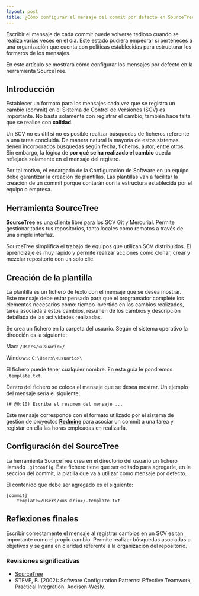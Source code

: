 ```yaml
---
layout: post
title: ¿Cómo configurar el mensaje del commit por defecto en SourceTree?
---
```


Escribir el mensaje de cada commit puede volverse tedioso cuando se realiza varias veces en el día. Este estado pudiera empeorar si perteneces a una organización que cuenta con políticas establecidas para estructurar los formatos de los mensajes.

En este artículo se mostrará cómo configurar los mensajes por defecto en la herramienta SourceTree.

## Introducción

Establecer un formato para los mensajes cada vez que se registra un cambio (commit) en el Sistema de Control de Versiones (SCV) es importante. No basta solamente con registrar el cambio, también hace falta que se realice con **calidad**.

Un SCV no es útil si no es posible realizar búsquedas de ficheros referente a una tarea concluida. De manera natural la mayoría de estos sistemas tienen incorporados búsquedas según fecha, ficheros, autor, entre otros. Sin embargo, la lógica de **por qué se ha realizado el cambio** queda reflejada solamente en el mensaje del registro.

Por tal motivo, el encargado de la Configuración de Software en un equipo debe garantizar la creación de plantillas. Las plantillas van a facilitar la creación de un commit porque contarán con la estructura establecida por el equipo o empresa.

## Herramienta SourceTree

**[SourceTree](http://sourcetreeapp.com/)** es una cliente libre para los SCV Git y Mercurial. Permite gestionar todos tus repositorios, tanto locales como remotos a través de una simple interfaz.

SourceTree simplifica el trabajo de equipos que utilizan SCV distribuidos. El aprendizaje es muy rápido y permite realizar acciones como clonar, crear y mezclar repositorio con un solo clic.

## Creación de la plantilla

La plantilla es un fichero de texto con el mensaje que se desea mostrar. Este mensaje debe estar pensado para que el programador complete los elementos necesarios como: tiempo invertido en los cambios realizados, tarea asociada a estos cambios, resumen de los cambios y descripción detallada de las actividades realizadas.

Se crea un fichero en la carpeta del usuario. Según el sistema operativo la dirección es la siguiente:

Mac: `/Users/<usuario>/`

Windows: `C:\Users\<usuario>\`

El fichero puede tener cualquier nombre. En esta guía le pondremos `.template.txt`.

Dentro del fichero se coloca el mensaje que se desea mostrar. Un ejemplo del mensaje sería el siguiente:

`(# @0:10) Escriba el resumen del mensaje ... `

Este mensaje corresponde con el formato utilizado por el sistema de gestión de proyectos **[Redmine](http://www.redmine.org)** para asociar un commit a una tarea y registar en ella las horas empleadas en realizarla.

## Configuración del SourceTree

La herramienta SourceTree crea en el directorio del usuario un fichero llamado `.gitconfig`. Este fichero tiene que ser editado para agregarle, en la sección del commit, la platilla que va a utilizar como mensaje por defecto.

El contenido que debe ser agregado es el siguiente:

```
[commit]
	template=/Users/<usuario>/.template.txt
```

## Reflexiones finales

Escribir correctamente el mensaje al registrar cambios en un SCV es tan importante como el propio cambio. Permite realizar búsquedas asociadas a objetivos y se gana en claridad referente a la organización del repositorio.

### Revisiones significativas

* [SourceTree](http://sourcetreeapp.com/)
* STEVE, B. (2002): Software Configuration Patterns: Effective Teamwork, Practical Integration. Addison-Wesly. 